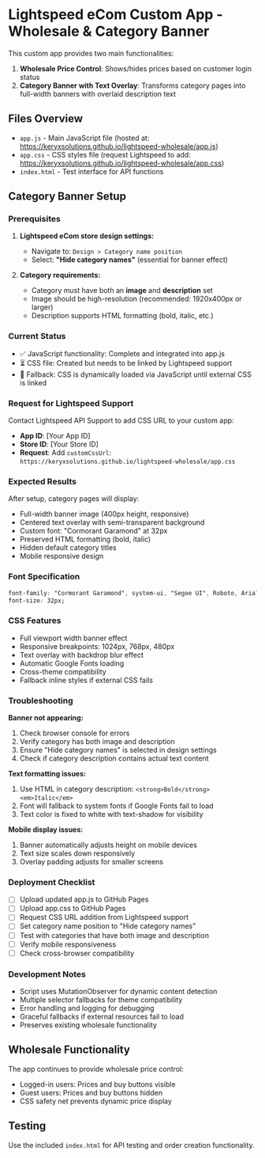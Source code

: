 # Lightspeed eCom Custom App - Wholesale & Category Banner

This custom app provides two main functionalities:
1. **Wholesale Price Control**: Shows/hides prices based on customer login status
2. **Category Banner with Text Overlay**: Transforms category pages into full-width banners with overlaid description text

## Files Overview

- `app.js` - Main JavaScript file (hosted at: https://keryxsolutions.github.io/lightspeed-wholesale/app.js)
- `app.css` - CSS styles file (request Lightspeed to add: https://keryxsolutions.github.io/lightspeed-wholesale/app.css)
- `index.html` - Test interface for API functions

## Category Banner Setup

### Prerequisites
1. **Lightspeed eCom store design settings:**
   - Navigate to: `Design > Category name position`
   - Select: **"Hide category names"** (essential for banner effect)

2. **Category requirements:**
   - Category must have both an **image** and **description** set
   - Image should be high-resolution (recommended: 1920x400px or larger)
   - Description supports HTML formatting (bold, italic, etc.)

### Current Status
- ✅ JavaScript functionality: Complete and integrated into app.js
- ⏳ CSS file: Created but needs to be linked by Lightspeed support
- 🔄 Fallback: CSS is dynamically loaded via JavaScript until external CSS is linked

### Request for Lightspeed Support
Contact Lightspeed API Support to add CSS URL to your custom app:
- **App ID**: [Your App ID]
- **Store ID**: [Your Store ID] 
- **Request**: Add `customCssUrl`: `https://keryxsolutions.github.io/lightspeed-wholesale/app.css`

### Expected Results
After setup, category pages will display:
- Full-width banner image (400px height, responsive)
- Centered text overlay with semi-transparent background
- Custom font: "Cormorant Garamond" at 32px
- Preserved HTML formatting (bold, italic)
- Hidden default category titles
- Mobile responsive design

### Font Specification
```css
font-family: "Cormorant Garamond", system-ui, "Segoe UI", Roboto, Arial, sans-serif;
font-size: 32px;
```

### CSS Features
- Full viewport width banner effect
- Responsive breakpoints: 1024px, 768px, 480px
- Text overlay with backdrop blur effect
- Automatic Google Fonts loading
- Cross-theme compatibility
- Fallback inline styles if external CSS fails

### Troubleshooting

**Banner not appearing:**
1. Check browser console for errors
2. Verify category has both image and description
3. Ensure "Hide category names" is selected in design settings
4. Check if category description contains actual text content

**Text formatting issues:**
1. Use HTML in category description: `<strong>Bold</strong>` `<em>Italic</em>`
2. Font will fallback to system fonts if Google Fonts fail to load
3. Text color is fixed to white with text-shadow for visibility

**Mobile display issues:**
1. Banner automatically adjusts height on mobile devices
2. Text size scales down responsively
3. Overlay padding adjusts for smaller screens

### Deployment Checklist
- [ ] Upload updated app.js to GitHub Pages
- [ ] Upload app.css to GitHub Pages  
- [ ] Request CSS URL addition from Lightspeed support
- [ ] Set category name position to "Hide category names"
- [ ] Test with categories that have both image and description
- [ ] Verify mobile responsiveness
- [ ] Check cross-browser compatibility

### Development Notes
- Script uses MutationObserver for dynamic content detection
- Multiple selector fallbacks for theme compatibility
- Error handling and logging for debugging
- Graceful fallbacks if external resources fail to load
- Preserves existing wholesale functionality

## Wholesale Functionality
The app continues to provide wholesale price control:
- Logged-in users: Prices and buy buttons visible
- Guest users: Prices and buy buttons hidden
- CSS safety net prevents dynamic price display

## Testing
Use the included `index.html` for API testing and order creation functionality.